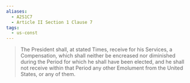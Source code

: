 ```yaml
---
aliases:
  - A2S1C7
  - Article II Section 1 Clause 7
tags:
  - us-const
---
```

> The President shall, at stated Times, receive for his Services, a Compensation, which shall neither be encreased nor diminished during the Period for which he shall have been elected, and he shall not receive within that Period any other Emolument from the United States, or any of them.

